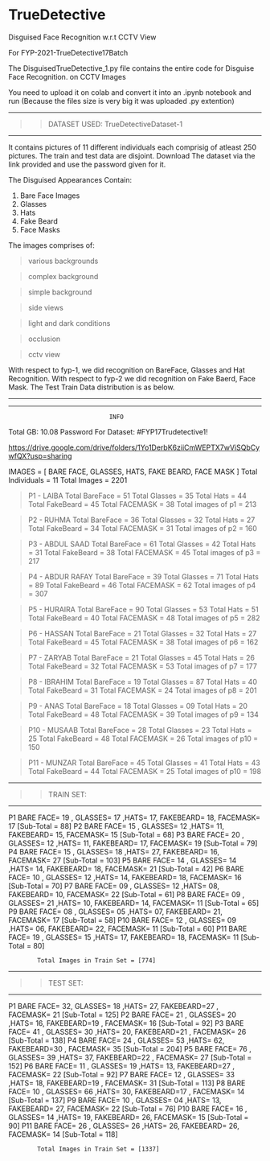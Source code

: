 # TrueDetective
Disguised Face Recognition w.r.t CCTV View


For FYP-2021-TrueDetective17Batch

The DisguisedTrueDetective_1.py file contains the entire code for Disguise Face Recognition. on CCTV Images

You need to upload it on colab and convert it into an .ipynb notebook and run (Because the files size is very big it was uploaded .py extention)

--------------
>> DATASET USED: TrueDetectiveDataset-1
--------------

It contains pictures of 11 different individuals each comprisig of atleast 250 pictures.
The train and test data are disjoint. Download The dataset via the link provided and use the password given for it.

The Disguised Appearances Contain:
1) Bare Face Images
2) Glasses
3) Hats
4) Fake Beard
5) Face Masks

The images comprises of:

> various backgrounds

> complex background

> simple background

> side views

> light and dark conditions

> occlusion

> cctv view

With respect to fyp-1, we did recognition on BareFace, Glasses and Hat Recognition. 
With respect to fyp-2  we did recognition on Fake Baerd, Face Mask. 
The Test Train Data distribution is as below.


*******************************************************************************************************************************************************************************
**************************************************************************************************************************************************
								INFO

Total GB: 10.08
Password For Dataset: #FYP17Trudetective1!

https://drive.google.com/drive/folders/1Yo1DerbK6ziiCmWEPTX7wViSQbCywfQX?usp=sharing

IMAGES = [ BARE FACE, GLASSES, HATS, FAKE BEARD, FACE MASK ]
Total Individuals = 11
Total Images =  2201

> P1 - LAIBA
	Total BareFace = 51
	Total Glasses = 35
	Total Hats = 44
	Total FakeBeard = 45
	Total FACEMASK = 38
	Total images of p1 = 213

> P2 - RUHMA
	Total BareFace = 36
	Total Glasses = 32
	Total Hats = 27
	Total FakeBeard = 34
	Total FACEMASK = 31
	Total images of p2 = 160

> P3 - ABDUL SAAD
	Total BareFace = 61
	Total Glasses = 42
	Total Hats = 31
	Total FakeBeard = 38
	Total FACEMASK = 45
	Total images of p3 = 217

> P4 - ABDUR RAFAY
	Total BareFace = 39
	Total Glasses = 71
	Total Hats = 89
	Total FakeBeard = 46
	Total FACEMASK = 62
	Total images of p4 = 307

> P5 - HURAIRA
	Total BareFace = 90
	Total Glasses = 53
	Total Hats = 51
	Total FakeBeard = 40
	Total FACEMASK = 48
	Total images of p5 = 282

> P6 - HASSAN
	Total BareFace = 21
	Total Glasses = 32
	Total Hats = 27
	Total FakeBeard = 45
	Total FACEMASK = 38
	Total images of p6 = 162

> P7 - ZARYAB
	Total BareFace = 21
	Total Glasses = 45
	Total Hats = 26
	Total FakeBeard = 32
	Total FACEMASK = 53
	Total images of p7 = 177

> P8 - IBRAHIM
	Total BareFace = 19
	Total Glasses = 87
	Total Hats = 40
	Total FakeBeard = 31
	Total FACEMASK = 24
	Total images of p8 = 201

> P9 - ANAS
	Total BareFace = 18
	Total Glasses = 09
	Total Hats = 20
	Total FakeBeard = 48
	Total FACEMASK = 39
	Total images of p9 = 134

> P10 - MUSAAB
	Total BareFace = 28
	Total Glasses = 23
	Total Hats = 25
	Total FakeBeard = 48
	Total FACEMASK = 26
	Total images of p10 = 150
	
> P11 - MUNZAR
	Total BareFace = 45
	Total Glasses = 41
	Total Hats = 43
	Total FakeBeard = 44
	Total FACEMASK = 25
	Total images of p10 = 198

--------------
>> TRAIN SET:
--------------
P1
BARE FACE= 19  , GLASSES= 17    ,HATS= 17, FAKEBEARD= 18, FACEMASK= 17   [Sub-Total =  88]
P2
BARE FACE= 15  , GLASSES= 12    ,HATS= 11, FAKEBEARD= 15, FACEMASK= 15   [Sub-Total =  68]
P3
BARE FACE= 20  , GLASSES= 12    ,HATS= 11, FAKEBEARD= 17, FACEMASK= 19   [Sub-Total =  79]
P4
BARE FACE= 15  , GLASSES= 18    ,HATS= 27, FAKEBEARD= 16, FACEMASK= 27   [Sub-Total =  103]
P5
BARE FACE= 14   , GLASSES= 14   ,HATS= 14, FAKEBEARD= 18, FACEMASK= 21   [Sub-Total =  42]
P6
BARE FACE= 10   , GLASSES= 12   ,HATS= 14, FAKEBEARD= 18, FACEMASK= 16   [Sub-Total =  70]
P7
BARE FACE= 09   , GLASSES= 12   ,HATS= 08, FAKEBEARD= 10, FACEMASK= 22   [Sub-Total =  61]
P8 
BARE FACE= 09   , GLASSES= 21   ,HATS= 10, FAKEBEARD= 14, FACEMASK= 11   [Sub-Total =  65]
P9
BARE FACE= 08   , GLASSES= 05   ,HATS= 07, FAKEBEARD= 21, FACEMASK= 17   [Sub-Total =  58]
P10 
BARE FACE= 12   , GLASSES= 09   ,HATS= 06, FAKEBEARD= 22, FACEMASK= 11   [Sub-Total =  60]
P11
BARE FACE= 19   , GLASSES= 15   ,HATS= 17, FAKEBEARD= 18, FACEMASK= 11   [Sub-Total =  80]

			Total Images in Train Set = [774]

--------------
>> TEST SET:
--------------

P1
BARE FACE= 32,  GLASSES= 18    ,HATS= 27,  FAKEBEARD=27 ,  FACEMASK= 21     [Sub-Total = 125]
P2
BARE FACE= 21  , GLASSES= 20   ,HATS= 16,  FAKEBEARD=19 ,  FACEMASK= 16     [Sub-Total = 92]
P3
BARE FACE= 41  , GLASSES= 30   ,HATS= 20,  FAKEBEARD=21 ,  FACEMASK= 26     [Sub-Total = 138]
P4
BARE FACE= 24  , GLASSES= 53   ,HATS= 62,  FAKEBEARD=30 ,  FACEMASK= 35     [Sub-Total = 204]
P5
BARE FACE= 76  , GLASSES= 39   ,HATS= 37,  FAKEBEARD=22 ,  FACEMASK= 27     [Sub-Total = 152]
P6
BARE FACE= 11  , GLASSES= 19   ,HATS= 13,  FAKEBEARD=27 ,  FACEMASK= 22     [Sub-Total = 92]
P7
BARE FACE= 12  , GLASSES= 33   ,HATS= 18,  FAKEBEARD=19 ,  FACEMASK= 31     [Sub-Total = 113]
P8
BARE FACE= 10  , GLASSES= 66   ,HATS= 30,  FAKEBEARD=17 ,  FACEMASK= 14     [Sub-Total = 137]
P9
BARE FACE= 10  , GLASSES= 04   ,HATS= 13,  FAKEBEARD= 27,  FACEMASK= 22      [Sub-Total = 76]
P10
BARE FACE= 16  , GLASSES= 14   ,HATS= 19,  FAKEBEARD= 26,  FACEMASK= 15      [Sub-Total = 90]
P11
BARE FACE= 26  , GLASSES= 26   ,HATS= 26,  FAKEBEARD= 26,  FACEMASK= 14     [Sub-Total =  118]

			Total Images in Train Set = [1337]

